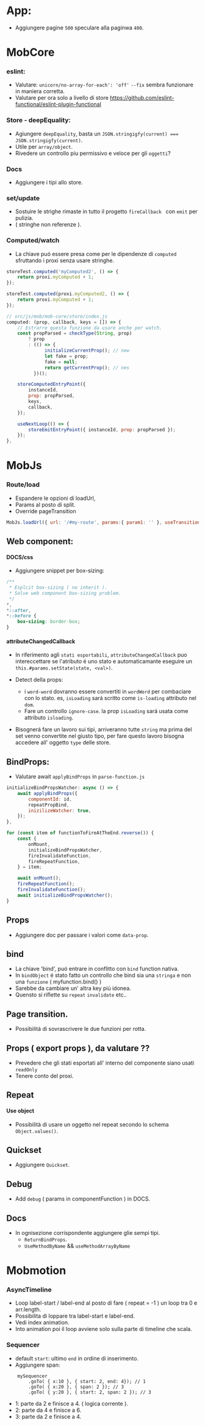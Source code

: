 # App:

- Aggiungere pagine `500` speculare alla paginwa `400`.


# MobCore

### eslint:
- Valutare: `unicorn/no-array-for-each': 'off'` `--fix` sembra funzionare in maniera corretta.
- Valutare per ora solo a livello di store https://github.com/eslint-functional/eslint-plugin-functional

### Store - deepEquality:
- Agiungere `deepEquality`, basta un `JSON.stringigfy(current) === JSON.stringigfy(current)`.
- Utile per `array/object`.
- Rivedere un controllo piu permissivo e veloce per gli `oggetti`?

### Docs
- Aggiungere i tipi allo store.

### set/update
- Sostuire le strighe rimaste in tutto il progetto `fireCallback ` con `emit` per pulizia.
- ( stringhe non referenze ).

### Computed/watch
- La chiave puó essere presa come per le dipendenze di `computed` sfruttando i proxi senza usare stringhe.

```js
storeTest.computed('myComputed2', () => {
    return proxi.myComputed + 1;
});
```

```js
storeTest.computed(proxi.myComputed2, () => {
    return proxi.myComputed + 1;
});
```

```js
// src/js/mob/mob-core/store/index.js
computed: (prop, callback, keys = []) => {
    // Estrarre questa funzione da usare anche per watch.
    const propParsed = checkType(String, prop)
        ? prop
        : (() => {
              initializeCurrentProp(); // new
              let fake = prop;
              fake = null;
              return getCurrentProp(); // nes
          })();

    storeComputedEntryPoint({
        instanceId,
        prop: propParsed,
        keys,
        callback,
    });

    useNextLoop(() => {
        storeEmitEntryPoint({ instanceId, prop: propParsed });
    });
},
```




# MobJs

### Route/load
- Espandere le opzioni di loadUrl,
- Params al posto di split.
- Override pageTransition

```js
MobJs.loadUrl({ url: '/#my-route', params:{ param1: '' }, useTransition: false });
```


## Web component:
#### DOCS/css
- Aggiungere snippet per box-sizing:
```css
/**
 * Esplcit box-sizing ( no inherit ).
 * Solve web component box-sizing problem.
 */
*,
*::after,
*::before {
    box-sizing: border-box;
}
```

#### attributeChangedCallback
- In riferimento agli `stati esportabili`, `attributeChangedCallback` puo intereccettare se l'atributo é uno stato e automaticamante eseguire un `this.#params.setState(state, <val>)`.
- Detect della props:
    - i `word-word` dovranno essere convertiti in `wordWord` per combaciare con lo stato. es, `isLoading` sará scritto come `is-loading` attributo nel `dom`.
    - Fare un controllo `ignore-case`. la prop `isLoading` sará usata come attributo `isloading`.

- Bisognerá fare un lavoro sui tipi, arriveranno tutte `string` ma prima del set venno convertite nel giusto tipo, per fare questo lavoro bisogna accedere all' oggetto `type` delle store.

## BindProps:

- Valutare await `applyBindProps` in `parse-function.js`

```js
initializeBindPropsWatcher: async () => {
    await applyBindProps({
        componentId: id,
        repeatPropBind,
        inizilizeWatcher: true,
    });
},
```

```js
for (const item of functionToFireAtTheEnd.reverse()) {
    const {
        onMount,
        initializeBindPropsWatcher,
        fireInvalidateFunction,
        fireRepeatFunction,
    } = item;

    await onMount();
    fireRepeatFunction();
    fireInvalidateFunction();
    await initializeBindPropsWatcher();
}
```

## Props

- Aggiungere doc per passare i valori come `data-prop`.

## bind

- La chiave 'bind', puó entrare in conflitto con `bind` function nativa.
- In `bindObject` é stato fatto un controllo che bind sia una `stringa` e non una `funzione` ( myfunction.bind() )
- Sarebbe da cambiare un' altra key piú idonea.
- Quensto si riflette su `repeat` `invalidate` etc..

## Page transition.

- Possibilitá di sovrascrivere le due funzioni per rotta.

## Props ( export props ), da valutare ??

- Prevedere che gli stati esportati all' interno del componente siano usati `readOnly`
- Tenere conto del proxi.

## Repeat

#### Use object

- Possibilità di usare un oggetto nel repeat secondo lo schema `Object.values()`.

## Quickset

- Aggiungere `Quickset`.

## Debug

- Add `debug` ( params in componentFunction ) in DOCS.

## Docs

- In ognisezione corrispondente aggiungere glie sempi tipi.
    - `ReturnBindProps`.
    - `UseMethodByName` && `useMethodArrayByName`

# Mobmotion

### AsyncTimeline

- Loop label-start / label-end al posto di fare ( repeat = -1 ) un loop tra 0 e arr.length.
- Possibilita di loppare tra label-start e label-end.
- Vedi index animation.
- Into animation poi il loop avviene solo sulla parte di timeline che scala.

### Sequencer

- default `start`: ultimo `end` in ordine di inserimento.
- Aggiungere span:<br/>

```
    mySequencer
        .goTo( { x:10 }, { start: 2, end: 4}); // 1
        .goTo( { x:20 }, { span: 2 }); // 3
        .goTo( { y:20 }, { start: 2, span: 2 }); // 3
```

- 1: parte da 2 e finisce a 4. ( logica corrente ).
- 2: parte da 4 e finisce a 6.
- 3: parte da 2 e finisce a 4.
